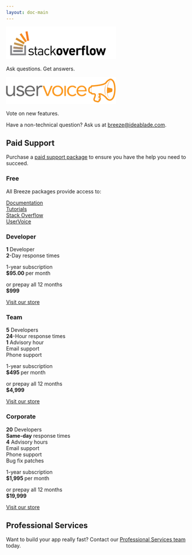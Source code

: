 ```yaml
---
layout: doc-main
---
```


<div class="support-buttons">
  <div class="support-buttons__inner">
    <div class="so-support-button">
      <div class="support-buttons__icon so-support-icon">
        <a href="//stackoverflow.com/questions/tagged/breeze" target="_blank">
          <img src ="/images/logos/so-logo.png"/>
        </a>
      </div>
      <p>Ask questions. Get answers.</p>
    </div>
    <div class="uv-support-button">
      <div class="support-buttons__icon uv-support-icon">
        <a href="//breezejs.uservoice.com" target="_blank">
          <img src ="/images/logos/uv-logo.png"/>
        </a>
      </div>
      <p>Vote on new features.</p>
    </div>
  </div>
</div>
<p>Have a non-technical question? Ask us at <a href="mailto:breeze@ideablade.com?subject=Non-technical%20question" target="_blank">breeze@ideablade.com</a>.</p>
<h2>Paid Support</h2>
<p>Purchase a <a href="https://www.ideablade.com/breeze-subscriptions" target="_blank">paid support package</a> to ensure you have the help you need to succeed.</p>
<div class="support-boxes">
  <div class="support-box">
    <div class="support-box__inner">
      <div class="subscription-icon">
        <i class="free-package"></i>
      </div>
      <h3>Free</h3>
      <p>All Breeze packages provide access to:</p>
      <p><a href="/documentation/introduction" target="_blank">Documentation</a><br />
      <a href="//learn.breezejs.com/" target="_blank">Tutorials</a><br />
      <a href="//stackoverflow.com/questions/tagged/breeze" target="_blank">Stack Overflow</a><br />
      <a href="//breezejs.uservoice.com/forums/173093-breeze-feature-suggestions" target="_blank">UserVoice</a></p>
    </div>
  </div>
  <div class="support-box">
    <div class="support-box__inner">
      <div class="subscription-icon">
        <i class="single-package"></i>
      </div>
      <h3>Developer</h3>
      <p><strong>1</strong> Developer<br />
      <strong>2</strong>-Day response times</p>
      <p>1-year subscription<br />
      <strong>$95.00 </strong>per month</p>      
      <p>or prepay all 12 months<br />
      <strong>$999</strong></p>
      <a href="https://www.ideablade.com/breeze-subscriptions" class="support-box__add-to-cart" target="_blank">Visit our store<span class="shopping-cart"></span></a>
    </div>
  </div>
  <div class="support-box">
    <div class="support-box__inner">
      <div class="subscription-icon">
        <i class="group-package"></i>
      </div>
      <h3>Team</h3>
      <p><b>5</b> Developers<br />
      <strong>24</strong>-Hour response times<br />
      <strong>1</strong> Advisory hour<br />
      Email support<br />
      Phone support</p>
      <p>1-year subscription<br />
      <strong>$495 </strong>per month</p>      
      <p>or prepay all 12 months<br />
      <strong>$4,999</strong></p>
      <a href="https://www.ideablade.com/breeze-subscriptions" class="support-box__add-to-cart" target="_blank">Visit our store<span class="shopping-cart"></span></a>
    </div>
  </div>
  <div class="support-box">
    <div class="support-box__inner">
      <div class="subscription-icon">
        <i class="corporate-package"></i>
      </div>
      <h3>Corporate</h3>
      <p><b>20</b> Developers<br />
      <strong>Same-day</strong> response times<br />
      <strong>4</strong> Advisory hours<br />
      Email support<br />
      Phone support<br />
      Bug fix patches</p>
      <p>1-year subscription<br />
      <strong>$1,995 </strong>per month</p>
      <p>or prepay all 12 months<br />
      <strong>$19,999</strong></p>
      <a href="https://www.ideablade.com/breeze-subscriptions" class="support-box__add-to-cart" target="_blank">Visit our store<span class="shopping-cart"></span></a>
    </div>
  </div>
</div> <!-- /.support-boxes -->
<h2>Professional Services</h2>
<p>Want to build your app really fast? Contact our <a href="https://www.ideablade.com/free-consultation?utm_campaign=Sample%20-%20My%20first%20inbound%20campaign%20in%20HubSpot&utm_medium=cta_getbreezenow&utm_source=Breeze%20Pro%20Services" target="_blank">Professional Services team</a> today.</p>